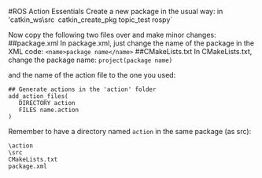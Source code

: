 #ROS Action Essentials
Create a new package in the usual way:
in 'catkin_ws\src` `catkin_create_pkg topic_test rospy` 

Now copy the following two files over and make minor changes:
##package.xml
In package.xml, just change the name of the package in the XML code:
  `<name>package name</name>`
##CMakeLists.txt
In CMakeLists.txt, change the package name:
`project(package name)`

and the name of the action file to the one you used:
```
## Generate actions in the 'action' folder
add_action_files(
   DIRECTORY action
   FILES name.action
)
```
Remember to have a directory named `action` in the same package (as src):
```
\action
\src
CMakeLists.txt
package.xml
```
